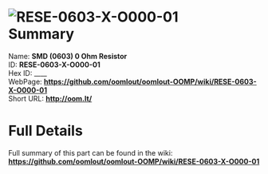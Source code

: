 
![RESE-0603-X-O000-01](https://github.com/oomlout/oomlout-OOMP/blob/master/parts/RESE-0603-X-O000-01/RESE-0603-X-O000-01_420.jpg)   
Summary
=================
  
Name: __SMD (0603) 0 Ohm Resistor__    
ID: __RESE-0603-X-O000-01__   
Hex ID: ____   
WebPage: __https://github.com/oomlout/oomlout-OOMP/wiki/RESE-0603-X-O000-01__   
Short URL: __http://oom.lt/__   

Full Details
==========================
Full summary of this part can be found in the wiki:   
__https://github.com/oomlout/oomlout-OOMP/wiki/RESE-0603-X-O000-01__    

